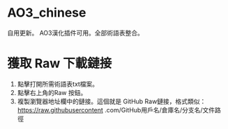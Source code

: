 # AO3_chinese
自用更新。 AO3漢化插件可用。全部術語表整合。

# 獲取 Raw 下載鏈接

1. 點擊打開所需術語表txt檔案。
2. 點擊右上角的Raw 按鈕。
3. 複製瀏覽器地址欄中的鏈接。這個就是 GitHub Raw鏈接，格式類似：
https://raw.githubusercontent .com/GitHub用戶名/倉庫名/分支名/文件路徑

